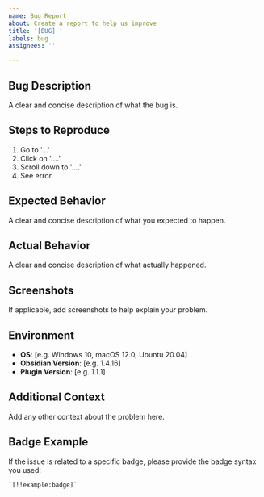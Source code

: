 ```yaml
---
name: Bug Report
about: Create a report to help us improve
title: '[BUG] '
labels: bug
assignees: ''

---
```


## Bug Description
A clear and concise description of what the bug is.

## Steps to Reproduce
1. Go to '...'
2. Click on '....'
3. Scroll down to '....'
4. See error

## Expected Behavior
A clear and concise description of what you expected to happen.

## Actual Behavior
A clear and concise description of what actually happened.

## Screenshots
If applicable, add screenshots to help explain your problem.

## Environment
- **OS**: [e.g. Windows 10, macOS 12.0, Ubuntu 20.04]
- **Obsidian Version**: [e.g. 1.4.16]
- **Plugin Version**: [e.g. 1.1.1]

## Additional Context
Add any other context about the problem here.

## Badge Example
If the issue is related to a specific badge, please provide the badge syntax you used:
```
`[!!example:badge]`
``` 